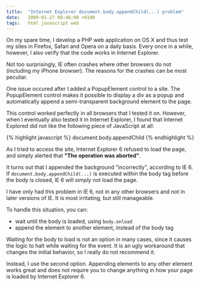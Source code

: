 ```yaml
---
title:  "Internet Explorer document.body.appendChild(...) problem"
date:   2009-01-27 08:46:00 +0100
tags: 	html javascript web
---
```


On my spare time, I develop a PHP web application on OS X and thus test my sites
in Firefox, Safari and Opera on a daily basis. Every once in a while, however, I
also verify that the code works in Internet Explorer.

Not too surprisingly, IE often crashes where other browsers do not (including my
iPhone browser). The reasons for the crashes can be most peculiar.

One issue occured after I added a PopupElement control to a site. The PopupElement
control makes it possible to display a div as a popup and automatically append a
semi-transparent background element to the page.

This control worked perfectly in all browsers that I tested it on. However, when
I eventually also tested it in Internet Explorer, I found that Internet Explored
did not like the following piece of JavaScript at all:

{% highlight javascript %}
document.body.appendChild
{% endhighlight %}

As I tried to access the site, Internet Explorer 6 refused to load the page, and
simply alerted that **"The operation was aborted"**.

It turns out that I appended the background "incorrectly", according to IE 6. If
`document.body.appendChild(...)` is executed within the body tag before the body
is closed, IE 6 will simply not load the page.

I have only had this problem in IE 6, not in any other browsers and not in later
versions of IE. It is most irritating, but still manageable.

To handle this situation, you can:

* wait until the body is loaded, using `body.onload`
* append the element to another element, instead of the body tag

Waiting for the body to load is not an option in many cases, since it causes the
logic to halt while waiting for the event. It is an ugly workaround that changes
the initial behavior, so I really do not recommend it.

Instead, I use the second option. Appending elements to any other element works
great and does not require you to change anything in how your page is loaded by
Internet Explorer 6.